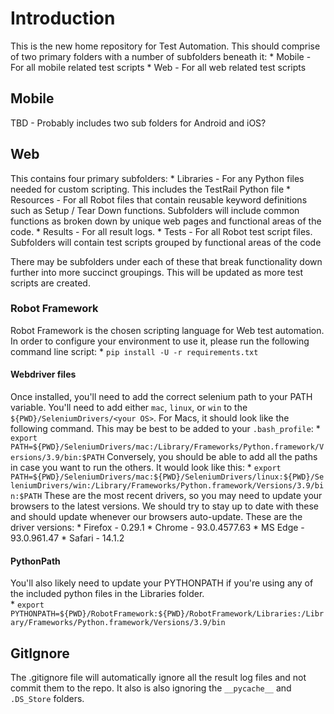 # Introduction
This is the new home repository for Test Automation.  This should comprise of two primary folders with a number of subfolders beneath it:
	* Mobile - For all mobile related test scripts
	* Web - For all web related test scripts

## Mobile
TBD - Probably includes two sub folders for Android and iOS?

## Web
This contains four primary subfolders:
	* Libraries - For any Python files needed for custom scripting. This includes the TestRail Python file
	* Resources - For all Robot files that contain reusable keyword definitions such as Setup / Tear Down functions.  Subfolders will include common functions as broken down by unique web pages and functional areas of the code.
	* Results - For all result logs.
	* Tests - For all Robot test script files.  Subfolders will contain test scripts grouped by functional areas of the code

There may be subfolders under each of these that break functionality down further into more succinct groupings.  This will be updated as more test scripts are created.

### Robot Framework
Robot Framework is the chosen scripting language for Web test automation.  In order to configure your environment to use it, please run the following command line script:
	* `pip install -U -r requirements.txt`

#### Webdriver files
Once installed, you'll need to add the correct selenium path to your PATH variable.  You'll need to add either `mac`, `linux`, or `win` to the `${PWD}/SeleniumDrivers/<your OS>`.  For Macs, it should look like the following command.  This may be best to be added to your `.bash_profile`:
	* `export PATH=${PWD}/SeleniumDrivers/mac:/Library/Frameworks/Python.framework/Versions/3.9/bin:$PATH`
Conversely, you should be able to add all the paths in case you want to run the others.  It would look like this:
	* `export PATH=${PWD}/SeleniumDrivers/mac:${PWD}/SeleniumDrivers/linux:${PWD}/SeleniumDrivers/win:/Library/Frameworks/Python.framework/Versions/3.9/bin:$PATH`
These are the most recent drivers, so you may need to update your browsers to the latest versions.  We should try to stay up to date with these and should update whenever our browsers auto-update.  These are the driver versions:
	* Firefox - 0.29.1
	* Chrome - 93.0.4577.63
	* MS Edge - 93.0.961.47
	* Safari - 14.1.2

#### PythonPath
You'll also likely need to update your PYTHONPATH if you're using any of the included python files in the Libraries folder.  
	* `export PYTHONPATH=${PWD}/RobotFramework:${PWD}/RobotFramework/Libraries:/Library/Frameworks/Python.framework/Versions/3.9/bin`

## GitIgnore
The .gitignore file will automatically ignore all the result log files and not commit them to the repo.  It also is also ignoring the `__pycache__` and `.DS_Store` folders.